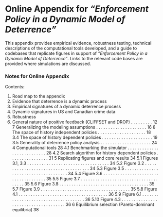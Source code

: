 # Online Appendix for *“Enforcement Policy in a Dynamic Model of Deterrence”*

This appendix provides empirical evidence, robustness testing, technical descriptions of the computational tools developed, and a guide to codebases that replicate figures in support of *”Enforcement Policy in a Dynamic Model of Deterrence”*. Links to the relevant code bases are provided where simulations are discussed.

### Notes for Online Appendix

Contents:

1. Road map to the appendix
2. Evidence that deterrence is a dynamic process
3. Empirical signatures of a dynamic deterrence process
4. Dynamic signatures in US and Canadian crime data
5. Robustness
  1. General nature of positive feedback (CLIFFSET and DROP) . . . . . . . . . 12
7 Generalizing the modeling assumptions . . . . . . . . . . . . . . . . . . . . . 16
8 The space of history independent policies . . . . . . . . . . . . . . . . . . . . 18
3.4 The space of history dependent policies . . . . . . . . . . . . . . . . . . . . . 19
3.5 Generality of deterrence policy analysis . . . . . . . . . . . . . . . . . . . . . 24
4 Computational tools 28
4.1 Benchmarking the simulator . . . . . . . . . . . . . . . . . . . . . . . . . . . 28
4.2 Search algorithm for history dependent policies . . . . . . . . . . . . . . . . 31
5 Replicating figures and core results 34
5.1 Figures 3.1, 3.3 . . . . . . . . . . . . . . . . . . . . . . . . . . . . . . . . . . 34
5.2 Figure 3.2 . . . . . . . . . . . . . . . . . . . . . . . . . . . . . . . . . . . . . 34
5.3 Figure 3.5 . . . . . . . . . . . . . . . . . . . . . . . . . . . . . . . . . . . . . 34
5.4 Figure 3.6 . . . . . . . . . . . . . . . . . . . . . . . . . . . . . . . . . . . . . 35
5.5 Figure 3.7 . . . . . . . . . . . . . . . . . . . . . . . . . . . . . . . . . . . . . 35
5.6 Figure 3.8 . . . . . . . . . . . . . . . . . . . . . . . . . . . . . . . . . . . . . 35
5.7 Figure 3.9 . . . . . . . . . . . . . . . . . . . . . . . . . . . . . . . . . . . . . 35
5.8 Figure 4.1 . . . . . . . . . . . . . . . . . . . . . . . . . . . . . . . . . . . . . 36
5.9 Figure 6.1 . . . . . . . . . . . . . . . . . . . . . . . . . . . . . . . . . . . . . 36
5.10 Figure 4.3 . . . . . . . . . . . . . . . . . . . . . . . . . . . . . . . . . . . . . 36
6 Equilibrium selection (Pareto-dominant equilibria) 38

